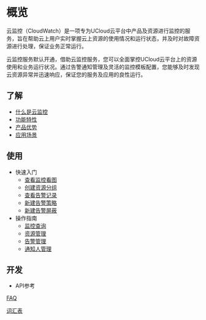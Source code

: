 <!--一下子提供一种思路，欢迎大家发挥 -->

# 概览
云监控（CloudWatch）是一项专为UCloud云平台中产品及资源进行监控的服务，旨在帮助云上用户实时掌握云上资源的使用情况和运行状态，并及时对故障资源进行处理，保证业务正常运行。

云监控服务默认开通，借助云监控服务，您可以全面掌控UCloud云平台上的资源使用和业务运行状况。通过告警通知管理及灵活的监控模板配置，您能够及时发现云资源异常并迅速响应，保证您的服务及应用的良性运行。


## 了解

   * [什么是云监控](/cloudwatch/introduction/intro.md)
   * [功能特性](/cloudwatch/introduction/function.md)
   * [产品优势](/cloudwatch/introduction/advantage.md)
   * [应用场景](/cloudwatch/introduction/use.md)


## 使用

   * 快速入门
        * [查看监控看图](/cloudwatch/use/start/pictures.md)
        * [创建资源分组](/cloudwatch/use/start/groups.md)
        * [查看告警记录](/cloudwatch/use/start/records.md)
        * [新建告警策略](/cloudwatch/use/start/policy.md)
        * [新建告警屏蔽](/cloudwatch/use/start/shield.md)
   * 操作指南
        * [监控查询](/cloudwatch/use/guide/monitoring.md)
        * [资源管理](/cloudwatch/use/guide/resource.md)
        * [告警管理](/cloudwatch/use/guide/alarm.md)
        * [通知人管理](/cloudwatch/use/guide/notify.md)

## 开发

* API参考


[FAQ](/cloudwatch/FAQ.md)

[词汇表](/cloudwatch/_glossary.md)

